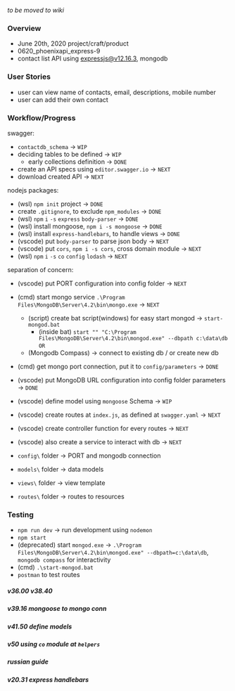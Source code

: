 *to be moved to wiki*

### Overview

- June 20th, 2020 project/craft/product
- 0620_phoenixapi_express-9
- contact list API using expressjs@v12.16.3, mongodb

### User Stories
- user can view name of contacts, email, descriptions, mobile number
- user can add their own contact

### Workflow/Progress

swagger:
- `contactdb_schema` -> `WIP`
- deciding tables to be defined -> `WIP`
    - early collections definition -> `DONE`
- create an API specs using `editor.swagger.io` -> `NEXT`
- download created API -> `NEXT`

nodejs packages:
- (wsl) `npm init` project -> `DONE`
- create `.gitignore`, to exclude `npm_modules` -> `DONE`
- (wsl) `npm` `i` `-s` `express` `body-parser` -> `DONE`
- (wsl) install mongoose, `npm i -s mongoose` -> `DONE`
- (wsl) install `express-handlebars`, to handle views -> `DONE`
- (vscode) put `body-parser` to parse json body -> `NEXT`
- (vscode) put `cors`, `npm i -s cors`, cross domain module -> `NEXT`
- (wsl) `npm` `i` `-s` `co` `config` `lodash` -> `NEXT`

separation of concern:
- (vscode) put PORT configuration into config folder -> `NEXT`
- (cmd) start mongo service `.\Program Files\MongoDB\Server\4.2\bin\mongo.exe` -> `NEXT`
    - (script) create bat script(windows) for easy start mongod -> `start-mongod.bat`
        - (inside bat) `start "" "C:\Program Files\MongoDB\Server\4.2\bin\mongod.exe" --dbpath c:\data\db`
    `OR`
    - (Mongodb Compass) -> connect to existing db / or create new db
- (cmd) get mongo port connection, put it to `config/parameters` -> `DONE`
- (vscode) put MongoDB URL configuration into config folder parameters -> `DONE`
- (vscode) define model using `mongoose` Schema -> `WIP`
- (vscode) create routes at `index.js`, as defined at `swagger.yaml` -> `NEXT`
- (vscode) create controller function for every routes -> `NEXT`
- (vscode) also create a service to interact with db -> `NEXT`

- `config\` folder -> PORT and mongodb connection
- `models\` folder -> data models
- `views\` folder -> view template
- `routes\` folder -> routes to resources

### Testing
- `npm run dev` -> run development using `nodemon`
- `npm start`
- (deprecated) start `mongod.exe` -> `.\Program Files\MongoDB\Server\4.2\bin\mongod.exe" --dbpath=c:\data\db`, `mongodb compass` for interactivity
- (cmd) `.\start-mongod.bat`
- `postman` to test routes

##### **v36.00 v38.40**
##### v39.16 mongoose to mongo conn
##### v41.50 define models
##### v50 using `co` module at `helpers`

##### russian guide
##### v20.31 express handlebars
